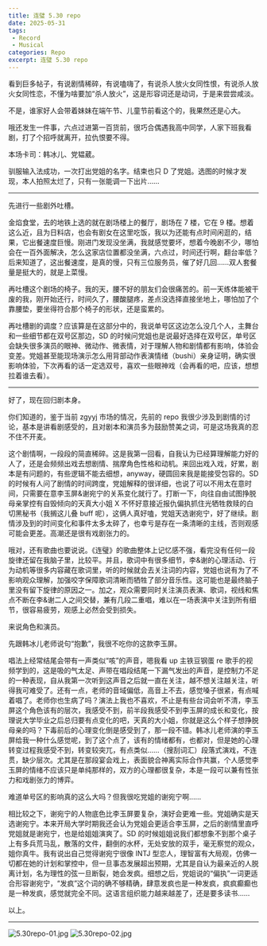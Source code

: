 ```yaml
---
title: 连璧 5.30 repo
date: 2025-05-31
tags: 
 - Record
 - Musical
categories: Repo
excerpt: 连璧 5.30 repo
---
```



看到巨多帖子，有说剧情稀碎，有说嗑嗨了，有说杀人放火女同性恨，有说杀人放火女同性恋，不懂为啥要加“杀人放火”，这是形容词还是动词，于是来尝尝咸淡。

不是，谁家好人会带着妹妹在端午节、儿童节前看这个的，我果然还是心大。

哦还发生一件事，六点过进第一百货前，很巧合偶遇我高中同学，人家下班我看剧，打了个招呼就离开，拉仇恨要不得。

本场卡司：韩冰儿、党韫葳。

驯服输入法成功，一次打出党姐的名字。结束也只 D 了党姐。选图的时候才发现，本人拍照太烂了，只有一张能调一下出片……

---

先进行一些剧外吐槽。

金焰食堂，去的地铁上选的就在剧场楼上的餐厅，剧场在 7 楼，它在 9 楼。想着这么近，且为日料店，也会有剧女在这里吃饭，我以为还能有点时间闲逛的，结果，它出餐速度巨慢。刚进门发现没坐满，我就感觉要坏，想着今晚剧不少，哪怕会在一百外面解决，怎么这家店位置都没坐满，六点过，时间还行啊，翻台率低？后来知道了，这出餐速度，是真的慢，只有三位服务员，催了好几回……双人套餐量是挺大的，就是上菜慢。

再吐槽这个剧场的椅子。我的天，腰不好的朋友们会很痛苦的。前一天练体能被干废的我，刚开始还行，时间久了，腰酸腿疼，差点没选择直接坐地上，哪怕加了个靠腰垫，要坐得符合那个椅子的形状，还是蛮累的。

再吐槽剧的调度？应该算是在这部分中的，我说单号区这边怎么没几个人，主舞台和一些细节都在双号区那边，SD 的时候问党姐也是说最好选择在双号区，单号区会缺失很多演员的眼神、微动作、微表情，对于理解人物和剧情都有影响，体验会变差。党姐甚至能现场演示怎么用背部动作表演情绪（bushi）亲身证明，确实很影响体验，下次再看的话一定选双号，喜欢一些眼神戏（会再看的吧，应该，想想拉着谁去看）。

---

好了，现在回归剧本身。

你们知道的，鉴于当前 zgyyj 市场的情况，先前的 repo 我很少涉及到剧情的讨论，基本是讲看剧感受的，且对剧本和演员多为鼓励赞美之词，可是这场我真的忍不住不开麦。

这个剧情啊，一段段的简直稀碎。这是我第一回看，自我认为已经算理解能力好的人了，还是会频频出戏去想剧情、揣摩角色性格和动机。来回出戏入戏，好累，剧本是有问题的，有些逻辑不能去细想，anyway，硬圆回来我是能接受包容的。SD 的时候有人问了剧情的时间跨度，党姐解释的很详细，也说了可以不用太在意时间，只需要在意李玉屏&谢宛宁的关系变化就行了。打断一下，向往自由试图挣脱母亲掌控有自毁倾向的天真大小姐 X 不怀好意接近报仇偏执抓住光牺牲救赎的白切黑秘书（我搁这儿叠 buff 呢），这俩人真好嗑，党姐天选谢宛宁，好了继续。剧情涉及到的时间变化和事件太多太碎了，也幸亏是存在一条清晰的主线，否则观感可能会更差。高潮还是很有戏剧张力的。

哦对，还有歌曲也要说说。《连璧》的歌曲整体上记忆感不强，看完没有任何一段旋律还留在我脑子里，比较平。并且，歌词中有很多细节，李&谢的心理活动、行为动机等很多内容藏在歌词里，听的时候就会去关注词的内容，党姐也说有为了不影响观众理解，加强咬字保障歌词清晰而牺牲了部分音乐性。这可能也是最终脑子里没有留下旋律的原因之一。加之，观众需要同时关注演员表演、歌词，视线和焦点不断在李&谢二人之间交替，兼有几段二重唱，难以在一场表演中关注到所有细节，很容易疲劳，观感上必然会受到损失。

来说角色和演员。

先跟韩冰儿老师说句“抱歉”，我很不吃你的这款李玉屏。

唱法上经常结尾会带有一声类似“咳”的声音，嗯我看 up 主铁豆钢蛋 re 歌手的视频学到的，这是吸的气太足、声带在唱段结尾一下漏气发出的声音，是控制力不足的一种表现，自从我第一次听到这声音之后就一直在关注，越不想关注越关注，听得我可难受了。还有一点，老师的音域偏低，高音上不去，感觉嗓子很紧，有点喊着唱了。老师你也生病了吗？演法上我也不喜欢，不止是有些台词会听不清，李玉屏这个角色该有的层次，我感受不到，前半段我感受不到李玉屏的成长和变化，按理说大学毕业之后总归要有点变化的吧，天真的大小姐，你就是这么个样子想挣脱母亲的吗？下毒前后的心理变化倒是感受到了，那一段不错。韩冰儿老师演的李玉屏给我一种什么感觉呢，到了这个点了，该有的情绪都有，也都对，但是她的心理转变过程我感受不到，转变较突兀，有点类似……（搜刮词汇）段落式演戏，不连贯，缺少层次。尤其是在那段宴会戏上，表面貌合神离实际合作共赢，个人感觉李玉屏的情绪不应该只是单纯那样的，双方的心理都很复杂，本是一段可以兼有性张力和戏剧张力的博弈。

难道单号区的影响真的这么大吗？但我很吃党姐的谢宛宁啊……

相比较之下，谢宛宁的人物底色比李玉屏要复杂，演好会更难一些。党姐确实是天选谢宛宁。本来开局大学时期我还会认为党姐会更适合李玉屏，之后的剧情里直呼党姐就是谢宛宁，也是给姐姐演爽了。SD 的时候姐姐说我们都想象不到那个桌子上有多兵荒马乱，散落的文件，翻倒的水杯，无处安放的双手，毫无察觉的观众，姐你真牛。我有说出自己觉得谢宛宁很像 INTJ 型恋人，理智富有大局观，仿佛一切都在她的计划和掌控中，但一旦事态发展超出预期，尤其是自认为最亲近的人脱离计划，名为理性的弦一旦断裂，她会发疯。细想之后，党姐说的“偏执”一词更适合形容谢宛宁，“发疯”这个词的确不够精确，肆意发疯也是一种发疯，疯疯癫癫也是一种发疯，感觉就完全不同。这语言组织能力越来越差了，还是要多读书……

以上。

---

![5.30repo-01.jpg](/images/5.30repo-01.jpg)
![5.30repo-02.jpg](/images/5.30repo-02.jpg)
